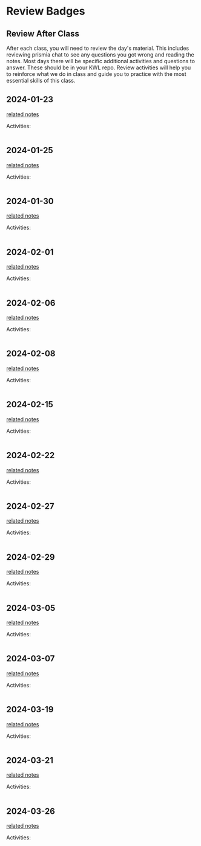 
# Review Badges


## Review After Class

After each class, you will need to review the day's material. This includes reviewing prismia chat to see any questions you got wrong and reading the notes. Most days there will be specific additional activities and questions to answer.  These should be in your KWL repo. Review activities will help you to reinforce what we do in class and guide you to practice with the most essential skills of this class.  




## 2024-01-23

[related notes](../notes/2024-01-23)

Activities:
```{include} ../_review_/2024-01-23.md
```



## 2024-01-25

[related notes](../notes/2024-01-25)

Activities:
```{include} ../_review_/2024-01-25.md
```

## 2024-01-30

[related notes](../notes/2024-01-30)

Activities:
```{include} ../_review/2024-01-30.md
```
## 2024-02-01

[related notes](../notes/2024-02-01)

Activities:
```{include} ../_review/2024-02-01.md
```
## 2024-02-06

[related notes](../notes/2024-02-06)

Activities:
```{include} ../_review/2024-02-06.md
```
## 2024-02-08

[related notes](../notes/2024-02-08)

Activities:
```{include} ../_review/2024-02-08.md
```
## 2024-02-15

[related notes](../notes/2024-02-15)

Activities:
```{include} ../_review/2024-02-15.md
```
## 2024-02-22

[related notes](../notes/2024-02-22)

Activities:
```{include} ../_review/2024-02-22.md
```
## 2024-02-27

[related notes](../notes/2024-02-27)

Activities:
```{include} ../_review/2024-02-27.md
```
## 2024-02-29

[related notes](../notes/2024-02-29)

Activities:
```{include} ../_review/2024-02-29.md
```
## 2024-03-05

[related notes](../notes/2024-03-05)

Activities:
```{include} ../_review/2024-03-05.md
```
## 2024-03-07

[related notes](../notes/2024-03-07)

Activities:
```{include} ../_review/2024-03-07.md
```
## 2024-03-19

[related notes](../notes/2024-03-19)

Activities:
```{include} ../_review/2024-03-19.md
```
## 2024-03-21

[related notes](../notes/2024-03-21)

Activities:
```{include} ../_review/2024-03-21.md
```
## 2024-03-26

[related notes](../notes/2024-03-26)

Activities:
```{include} ../_review/2024-03-26.md
```